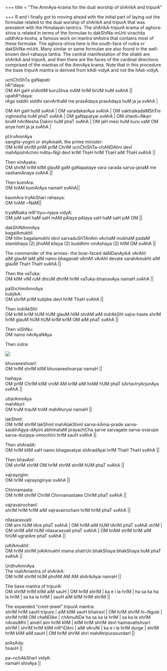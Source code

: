 +++
title = "The AmnAya-krama for the dual worship of shArikA and tripurA"

+++
R and I finally got to moving ahead with the initial part of laying out
the formulae related to the dual worship of shArikA and tripurA that was
prevalent with the Himalayan tantrics. The shArikA-tripurA krama of
aghora-shiva is related in terms of the formulae to dakShiNa-mUrti
virachita uddhAra-kosha, a famous work on mantra shAstra that contains
most of these formulae. The aghora-shiva here is the south-face of rudra
or dakShiNa-mUrti. Many similar or same formulae are also found in the
well-known devI-rahasya tantra. The central manifestation of the shakti
are shArikA and tripurA, and then there are the faces of the cardinal
directions comprised of the mantras of the AmnAya krama. Note that in
this procedure the base tripurA mantra is derived from kAdi-vidyA and
not the hAdi-vidyA.

uchChiShTa gaNapati:  
hR^idaya:  
OM AH gaH shAntiM kuruShva mAM hrIM brUM huM svAhA ||  
upahR^idaya:  
rAga siddhi siddhi sarvArthaM me prasAdaya prasAdaya huM ja ja svAhA |  
  
OM AH gaH huM svAhA | OM varadakarAya svAhA | OM vaktraikadaMShTre
vighnesha huM phaT svAhA | OM gaNapatyai svAhA | OM shanti\~Nkari bruM
hAriNesha Dakini huM phaT svAhA | OM jaH mesi huM kuru vaM OM anye hoH
ja ja svAhA |

pUrvAmnAya  
sangIta-yogini or shyAmalA, the prime minister:  
OM krIM shrIM prIM prIM ChrIM uchChiShTa-chANDAlini devI mahApishAchini
mAta\~NgI devI krIM ThaH hrIM ThaH aiM ThaH svAhA ||

Then vinAyaka:  
OM shrIM hrIM klIM glauM gaM gaNapataye vara varada sarva-janaM me
vashamAnaya svAhA ||

Then kumAra:  
OM hrAM kumArAya namaH svAhA||

kaumAra tryAkShari rahasya:  
OM hrAM \~NaM||

tryaMbaka mR^ityu\~njaya vidyA:  
OM juM saH haM saH mAM pAlaya pAlaya saH haM saH juM OM ||

dakShiNAmnAya  
bagalAmukhI:  
OM hlIm bagalamukhi devI sarvaduShTAnAm vAchaM mukhaM padaM stambhaya
(2) jihvAM kIlaya (2) buddhIm vinAshaya (2) hlIM OM svAhA ||

The commander of the armies- the boar-faced daNDanAyikA vArAhI:  
aIM glauM laM aIM namo bhagavatI vArtAlI vArAhI devate varahAmukhI aiM
glauM ThaH ThaH svAhA ||  
  
Then the vaTuka:  
OM klIM vIM ruM dhruM dhrIM hrIM vaTuka-bhairavAya namaH svAhA ||

paShchimAmnAya  
kubjikA:  
OM shrIM prIM kubjike devI hrIM ThaH svAhA ||

Then indrAkShI:  
OM krIM krIM hUM hUM glauM hlIM shrAM aiM indrAkShI vajra-haste shrIM
hrIM glauM hUM hUM krIM krIM OM aiM phaT svAhA ||

Then viShNu:  
OM namo nArAyaNAya

Then indra:

[![](https://i1.wp.com/photos1.blogger.com/blogger2/6438/855/320/indra.png)](http://photos1.blogger.com/blogger2/6438/855/1600/indra.gif)

bhuvaneshvarI:  
OM hrIM shrIM klIM bhuvaneshvaryai namaH ||

haihaya:  
OM prIM ChrIM klIM vroM AM krIM aiM hrAM hUM phaT kArtavIryArjunAya
svAhA ||

uttarAmnAya  
mahAturI:  
OM truM trauM troM mahAturyai namaH ||

lakShmI:  
OM hrIM shrIM lakShmI mahAlakShmI  sarva-kAma-prade
sarva-saubhAgya-dAyini abhimataM prayachCha sarve sarvagate
sarva-svarupe sarva-durjaya-vimochini hrIM sauH svAhA ||

Then shAradA:  
OM hrIM klIM saH namo bhagavatyai shAradAyai hrIM ThaH ThaH svAhA ||

Then bhavAnI:  
OM shrIM shrIM OM hrIM shrIM shrIM hUM phaT svAhA ||

vajrayogini:  
OM hrIM vajrayoginyai svAhA ||

Chinnamasta:  
OM hrIM shrIM ChrIM Chinnamastake ChrIM phaT svAhA ||

vajravairochanI:  
shrIM hrIM hrIM aiM vajravairochani hrIM hrIM phaT svAhA ||

nIlasarasvatI:  
OM aim hUM tAre phaT svAhA | OM hrIM aiM hUM tAriNI phaT svAhA strIM |
OM strIM aiM hUM nilasarasvatI phaT svAhA | OM hrAM strIM hrIM aiM hrUM
ugratAre phaT svAhA ||

jvAlAmukhI:  
OM hrIM shrIM jvAlAmukhI mama shatrUn bhakShaya bhakShaya huM phaT svAhA
||

UrdhvAmnAya  
The mahAmantra of shArikA:  
OM hrIM shrIM hUM phrAM AM AM shArikAyai namaH ||

The base mantra of tripurA:  
OM shrIM hrIM klIM aiM sauH | OM hrIM shrIM | ka e i la hrIM | ha sa ka
ha la hrIM | sa ka la hrIM | sauH aiM klIM hrIM shrIM ||

The expanded “crest-jewel” tripurA mantra:  
shrIM hrIM sauH tripure | aiM klIM sauH bhairavI | OM hrIM shrIM
hi\~Ngule | shrIM hrIM OM chaNDike | chAmuNDe ha sa ka la hrIM | sa ka
la shrIM nArasiMhI | aindrI aim hrIM klIM | klIM hrIM shrIM devI
haimavatIshvarI shrIM | shrIM hrIM klIM mR^iDAni | aiM vAruNi | ka e i
la hrIM durge | shrIM hrIM klIM aiM sauH | OM hrIM shrIM shrI
mahAtripurasundarI ||

prAsAda:  
hsauH ||

pa\~nchAkSharI vidyA:  
namaH shivAya ||
